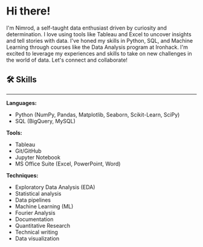 # Hi there!

I'm Nimrod, a self-taught data enthusiast driven by curiosity and determination. I love using tools like Tableau and Excel to uncover insights and tell stories with data. I've honed my skills in Python, SQL, and Machine Learning through courses like the Data Analysis program at Ironhack. I'm excited to leverage my experiences and skills to take on new challenges in the world of data. Let's connect and collaborate!

## 🛠️ Skills
---

**Languages:**
- Python (NumPy, Pandas, Matplotlib, Seaborn, Scikit-Learn, SciPy)
- SQL (BigQuery, MySQL)

**Tools:**
- Tableau
- Git/GitHub
- Jupyter Notebook
- MS Office Suite (Excel, PowerPoint, Word)

**Techniques:**
- Exploratory Data Analysis (EDA)
- Statistical analysis
- Data pipelines
- Machine Learning (ML)
- Fourier Analysis
- Documentation
- Quantitative Research
- Technical writing
- Data visualization
